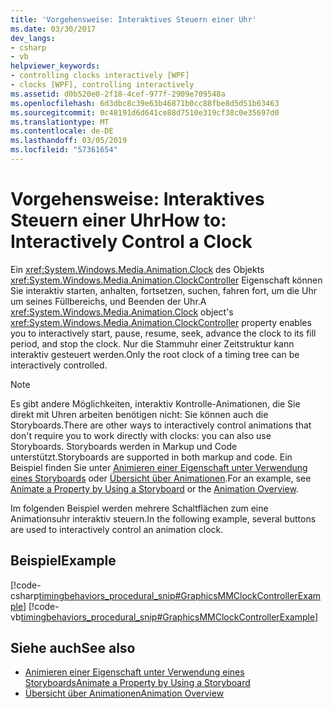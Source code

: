 ```yaml
---
title: 'Vorgehensweise: Interaktives Steuern einer Uhr'
ms.date: 03/30/2017
dev_langs:
- csharp
- vb
helpviewer_keywords:
- controlling clocks interactively [WPF]
- clocks [WPF], controlling interactively
ms.assetid: d0b520e0-2f18-4cef-977f-2909e709548a
ms.openlocfilehash: 6d3dbc8c39e63b46871b0cc88fbe8d5d51b63463
ms.sourcegitcommit: 0c48191d6d641ce88d7510e319cf38c0e35697d0
ms.translationtype: MT
ms.contentlocale: de-DE
ms.lasthandoff: 03/05/2019
ms.locfileid: "57361654"
---
```

# <a name="how-to-interactively-control-a-clock"></a><span data-ttu-id="c4270-102">Vorgehensweise: Interaktives Steuern einer Uhr</span><span class="sxs-lookup"><span data-stu-id="c4270-102">How to: Interactively Control a Clock</span></span>
<span data-ttu-id="c4270-103">Ein <xref:System.Windows.Media.Animation.Clock> des Objekts <xref:System.Windows.Media.Animation.ClockController> Eigenschaft können Sie interaktiv starten, anhalten, fortsetzen, suchen, fahren fort, um die Uhr um seines Füllbereichs, und Beenden der Uhr.</span><span class="sxs-lookup"><span data-stu-id="c4270-103">A <xref:System.Windows.Media.Animation.Clock> object's <xref:System.Windows.Media.Animation.ClockController> property enables you to interactively start, pause, resume, seek, advance the clock to its fill period, and stop the clock.</span></span> <span data-ttu-id="c4270-104">Nur die Stammuhr einer Zeitstruktur kann interaktiv gesteuert werden.</span><span class="sxs-lookup"><span data-stu-id="c4270-104">Only the root clock of a timing tree can be interactively controlled.</span></span>  
  
> [!NOTE]
>  <span data-ttu-id="c4270-105">Es gibt andere Möglichkeiten, interaktiv Kontrolle-Animationen, die Sie direkt mit Uhren arbeiten benötigen nicht: Sie können auch die Storyboards.</span><span class="sxs-lookup"><span data-stu-id="c4270-105">There are other ways to interactively control animations that don't require you to work directly with clocks: you can also use Storyboards.</span></span> <span data-ttu-id="c4270-106">Storyboards werden in Markup und Code unterstützt.</span><span class="sxs-lookup"><span data-stu-id="c4270-106">Storyboards are supported in both markup and code.</span></span> <span data-ttu-id="c4270-107">Ein Beispiel finden Sie unter [Animieren einer Eigenschaft unter Verwendung eines Storyboards](how-to-animate-a-property-by-using-a-storyboard.md) oder [Übersicht über Animationen](animation-overview.md).</span><span class="sxs-lookup"><span data-stu-id="c4270-107">For an example, see [Animate a Property by Using a Storyboard](how-to-animate-a-property-by-using-a-storyboard.md) or the [Animation Overview](animation-overview.md).</span></span>  
  
 <span data-ttu-id="c4270-108">Im folgenden Beispiel werden mehrere Schaltflächen zum eine Animationsuhr interaktiv steuern.</span><span class="sxs-lookup"><span data-stu-id="c4270-108">In the following example, several buttons are used to interactively control an animation clock.</span></span>  
  
## <a name="example"></a><span data-ttu-id="c4270-109">Beispiel</span><span class="sxs-lookup"><span data-stu-id="c4270-109">Example</span></span>  
 [!code-csharp[timingbehaviors_procedural_snip#GraphicsMMClockControllerExample](~/samples/snippets/csharp/VS_Snippets_Wpf/timingbehaviors_procedural_snip/CSharp/ClockControllerExample.cs#graphicsmmclockcontrollerexample)]
 [!code-vb[timingbehaviors_procedural_snip#GraphicsMMClockControllerExample](~/samples/snippets/visualbasic/VS_Snippets_Wpf/timingbehaviors_procedural_snip/visualbasic/clockcontrollerexample.vb#graphicsmmclockcontrollerexample)]  
  
## <a name="see-also"></a><span data-ttu-id="c4270-110">Siehe auch</span><span class="sxs-lookup"><span data-stu-id="c4270-110">See also</span></span>
- [<span data-ttu-id="c4270-111">Animieren einer Eigenschaft unter Verwendung eines Storyboards</span><span class="sxs-lookup"><span data-stu-id="c4270-111">Animate a Property by Using a Storyboard</span></span>](how-to-animate-a-property-by-using-a-storyboard.md)
- [<span data-ttu-id="c4270-112">Übersicht über Animationen</span><span class="sxs-lookup"><span data-stu-id="c4270-112">Animation Overview</span></span>](animation-overview.md)
